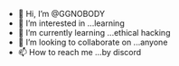 - 👋 Hi, I’m @GGNOBODY
- 👀 I’m interested in ...learning
- 🌱 I’m currently learning ...ethical hacking
- 💞️ I’m looking to collaborate on ...anyone
- 📫 How to reach me ...by discord

<!---
GGNOBODY/GGNOBODY is a ✨ special ✨ repository because its `README.md` (this file) appears on your GitHub profile.
You can click the Preview link to take a look at your changes.
--->
